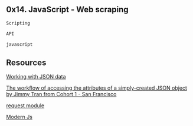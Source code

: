 ## 0x14. JavaScript - Web scraping

```bash
Scripting
```
```bash
API
```
```bash
javascript
```

## Resources

[Working with JSON data](https://developer.mozilla.org/en-US/docs/Learn/JavaScript/Objects/JSON)

[The workflow of accessing the attributes of a simply-created JSON object by Jimmy Tran from Cohort 1 - San Francisco](https://medium.com/@vietkieutie/the-workflow-of-accessing-the-attributes-of-a-simply-created-json-object-82a5b33e2319)

[request module](https://github.com/request/request)

[Modern Js](https://github.com/mbeaudru/modern-js-cheatsheet)

